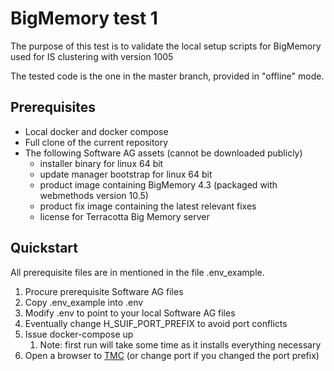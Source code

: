 # BigMemory test 1

The purpose of this test is to validate the local setup scripts for BigMemory used for IS clustering with version 1005

The tested code is the one in the master branch, provided in "offline" mode.

## Prerequisites

- Local docker and docker compose
- Full clone of the current repository
- The following Software AG assets (cannot be downloaded publicly)
  - installer binary for linux 64 bit
  - update manager bootstrap for linux 64 bit
  - product image containing BigMemory 4.3 (packaged with webmethods version 10.5)
  - product fix image containing the latest relevant fixes
  - license for Terracotta Big Memory server

## Quickstart

All prerequisite files are in mentioned in the file .env_example.

1. Procure prerequisite Software AG files
2. Copy .env_example into .env
3. Modify .env to point to your local Software AG files
4. Eventually change H_SUIF_PORT_PREFIX to avoid port conflicts
5. Issue docker-compose up
   1. Note: first run will take some time as it installs everything necessary
6. Open a browser to [TMC](http://localhost:47240) (or change port if you changed the port prefix)
